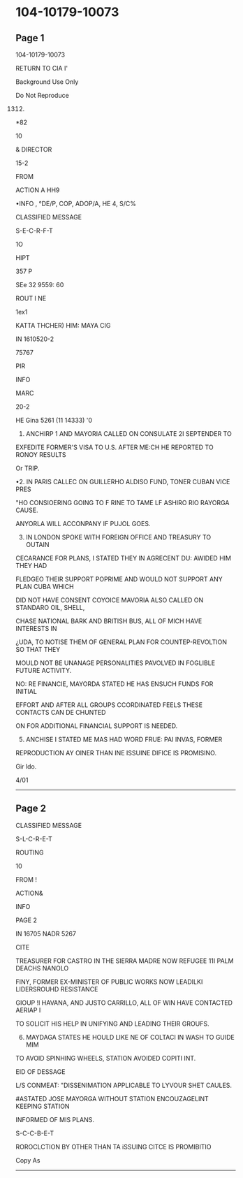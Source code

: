 # 104-10179-10073

## Page 1

104-10179-10073

RETURN TO CIA I'

Background Use Only

Do Not Reproduce

1312.

*82

10

& DIRECTOR

15-2

FROM

ACTION A HH9

•INFO , °DE/P, COP, ADOP/A, HE 4, S/C%

CLASSIFIED MESSAGE

S-E-C-R-F-T

1O

HIPT

357 P

SEe 32 9559: 60

ROUT I NE

1ex1

KATTA THCHER) HIM: MAYA CIG

IN 1610520-2

75767

PIR

INFO

MARC

20-2

HE Gina 5261 (11 14333) '0

1. ANCHIRP 1 AND MAYORIA CALLED ON CONSULATE 2I SEPTENDER TO

EXFEDITE FORMER'S VISA TO U.S. AFTER ME:CH HE REPORTED TO RONOY RESULTS

Or TRIP.

•2. IN PARIS CALLEC ON GUILLERHO ALDISO FUND, TONER CUBAN VICE PRES

"HO CONSIOERING GOING TO F RINE TO TAME LF ASHIRO RIO RAYORGA CAUSE.

ANYORLA WILL ACCONPANY IF PUJOL GOES.

3. IN LONDON SPOKE WITH FOREIGN OFFICE AND TREASURY TO OUTAIN

CECARANCE FOR PLANS, I STATED THEY IN AGRECENT DU: AWIDED HIM THEY HAD

FLEDGEO THEIR SUPPORT POPRIME AND WOULD NOT SUPPORT ANY PLAN CUBA WHICH

DID NOT HAVE CONSENT COYOICE MAVORIA ALSO CALLED ON STANDARO OIL, SHELL,

CHASE NATIONAL BARK AND BRITISH BUS, ALL OF MICH HAVE INTERESTS IN

¿UDA, TO NOTISE THEM OF GENERAL PLAN FOR COUNTEP-REVOLTION SO THAT THEY

MOULD NOT BE UNANAGE PERSONALITIES PAVOLVED IN FOGLIBLE FUTURE ACTIVITY.

NO: RE FINANCIE, MAYORDA STATED HE HAS ENSUCH FUNDS FOR INITIAL

EFFORT AND AFTER ALL GROUPS CCORDINATED FEELS THESE CONTACTS CAN DE CHUNTED

ON FOR ADDITIONAL FINANCIAL SUPPORT IS NEEDED.

5. ANCHISE I STATED ME MAS HAD WORD FRUE: PAI INVAS, FORMER

REPRODUCTION AY OINER THAN INE ISSUINE DIFICE IS PROMISINO.

Gir ldo.

4/01

---

## Page 2

CLASSIFIED MESSAGE

S-L-C-R-E-T

ROUTING

10

FROM !

ACTION&

INFO

PAGE 2

IN 16705 NADR 5267

CITE

TREASURER FOR CASTRO IN THE SIERRA MADRE NOW REFUGEE 11I PALM DEACHS NANOLO

FINY, FORMER EX-MINISTER OF PUBLIC WORKS NOW LEADILKI LIDERSROUHD RESISTANCE

GIOUP !l HAVANA, AND JUSTO CARRILLO, ALL OF WIN HAVE CONTACTED AERIAP I

TO SOLICIT HIS HELP IN UNIFYING AND LEADING THEIR GROUFS.

6. MAYDAGA STATES HE HOULD LIKE NE OF COLTACI IN WASH TO GUIDE MIM

TO AVOID SPINHING WHEELS, STATION AVOIDED COPITI INT.

EID OF DESSAGE

L/S CONMEAT: "DISSENIMATION APPLICABLE TO LYVOUR SHET CAULES.

#ASTATED JOSE MAYORGA WITHOUT STATION ENCOUZAGELINT KEEPING STATION

INFORMED OF MIS PLANS.

S-C-C-B-E-T

ROROCLCTION BY OTHER THAN TA iSSUING CITCE IS PROMIBITIO

Copy As

---

